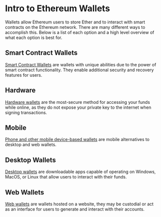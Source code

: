 # Intro to Ethereum Wallets

Wallets allow Ethereum users to store Ether and to interact with smart contracts on the Ethereum network. There are many different ways to accomplish this. Below is a list of each option and a high level overview of what each option is best for.

## Smart Contract Wallets
[Smart Contract Wallets](smart-contract-wallets.md) are wallets with unique abilities due to the power of smart contract functionality. They enable additional security and recovery features for users.

## Hardware
[Hardware wallets](hardware.md) are the most-secure method for accessing your funds while online, as they do not expose your private key to the internet when signing transactions.

## Mobile
[Phone and other mobile device-based wallets](mobile.md) are mobile alternatives to desktop and web wallets.

## Desktop Wallets
[Desktop wallets](desktop.md) are downloadable apps capable of operating on Windows, MacOS, or Linux that allow users to interact with their funds.

## Web Wallets
[Web wallets](web.md) are wallets hosted on a website, they may be custodial or act as an interface for users to generate and interact with their accounts.


